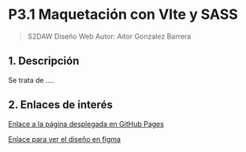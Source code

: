 # P3.1 Maquetación con VIte y SASS

> S2DAW Diseño Web
> Autor: Aitor Gonzalez Barrera

## 1. Descripción

Se trata de ....

## 2. Enlaces de interés

[Enlace a la página desplegada en GitHub Pages](https://jeatzr.github.io/lol-generator/)

[Enlace para ver el diseño en figma](https://www.figma.com/design/9FJvu4DPMYo4faR8lpUPxY/Sistema-de-dise%C3%B1o-y-Web?node-id=4112-49&t=Z1LkAOV2Gdw8rqVe-1)
